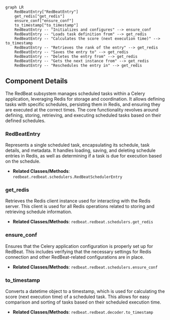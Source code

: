 ```mermaid
graph LR
    RedBeatEntry["RedBeatEntry"]
    get_redis["get_redis"]
    ensure_conf["ensure_conf"]
    to_timestamp["to_timestamp"]
    RedBeatEntry -- "Initializes and configures" --> ensure_conf
    RedBeatEntry -- "Loads task definition from" --> get_redis
    RedBeatEntry -- "Calculates the score (next execution time)" --> to_timestamp
    RedBeatEntry -- "Retrieves the rank of the entry" --> get_redis
    RedBeatEntry -- "Saves the entry to" --> get_redis
    RedBeatEntry -- "Deletes the entry from" --> get_redis
    RedBeatEntry -- "Gets the next instance from" --> get_redis
    RedBeatEntry -- "Reschedules the entry in" --> get_redis
```

## Component Details

The RedBeat subsystem manages scheduled tasks within a Celery application, leveraging Redis for storage and coordination. It allows defining tasks with specific schedules, persisting them in Redis, and ensuring they are executed at the correct times. The core functionality revolves around defining, storing, retrieving, and executing scheduled tasks based on their defined schedules.

### RedBeatEntry
Represents a single scheduled task, encapsulating its schedule, task details, and metadata. It handles loading, saving, and deleting schedule entries in Redis, as well as determining if a task is due for execution based on the schedule.
- **Related Classes/Methods**: `redbeat.redbeat.schedulers.RedBeatSchedulerEntry`

### get_redis
Retrieves the Redis client instance used for interacting with the Redis server. This client is used for all Redis operations related to storing and retrieving schedule information.
- **Related Classes/Methods**: `redbeat.redbeat.schedulers.get_redis`

### ensure_conf
Ensures that the Celery application configuration is properly set up for RedBeat. This includes verifying that the necessary settings for Redis connection and other RedBeat-related configurations are in place.
- **Related Classes/Methods**: `redbeat.redbeat.schedulers.ensure_conf`

### to_timestamp
Converts a datetime object to a timestamp, which is used for calculating the score (next execution time) of a scheduled task. This allows for easy comparison and sorting of tasks based on their scheduled execution time.
- **Related Classes/Methods**: `redbeat.redbeat.decoder.to_timestamp`
